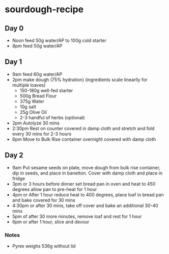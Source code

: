# sourdough-recipe

## Day 0
- Noon feed 50g water/AP to 100g cold starter
- 8pm feed 50g water/AP

## Day 1
- 9am feed 60g water/AP
- 2pm make dough (75% hydration) (ingredients scale linearlly for multiple loaves)
  - 150-180g well-fed starter
  - 500g Bread Flour
  - 375g Water
  - 10g salt
  - 25g Olive Oil
  - 2-3 handful of herbs (optional)
- 2pm Autolyze 30 mins 
- 2:30pm Rest on counter covered in damp cloth and stretch and fold every 30 mins for 2-3 hours
- 6pm Move to Bulk Rise container overnight covered with damp cloth

## Day 2
- 9am Put sesame seeds on plate, move dough from bulk rise container, dip in seeds, and place in banetton.  Cover with damp cloth and place in fridge
- 3pm or 3 hours before dinner set bread pan in oven and heat to 450 degrees allow pan to pre-heat for 1 hour
- 4pm or After 1 hour reduce heat to 400 degrees, place loaf in bread pan and bake covered for 30 mins
- 4:30pm or after 30 mins, take off cover and bake an additional 30-40 mins
- 5pm of after 30 more minutes, remove loaf and rest for 1 hour
- 6pm or after 1 hour, slice and devour

### Notes
- Pyrex weighs 536g without lid
